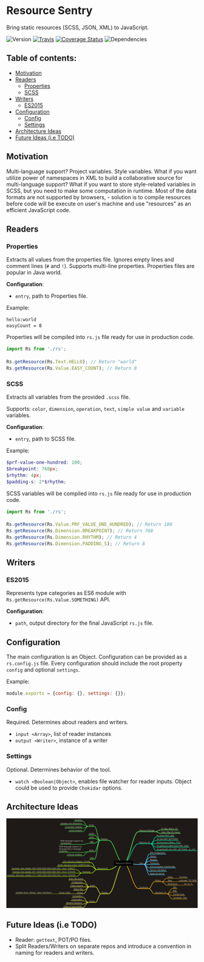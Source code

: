# Resource Sentry

Bring static resources (SCSS, JSON, XML) to JavaScript.

![Version](https://img.shields.io/npm/v/resource-sentry.svg)
[![Travis](https://img.shields.io/travis/NicolasSiver/resource-sentry.svg)](https://travis-ci.org/NicolasSiver/resource-sentry)
[![Coverage Status](https://coveralls.io/repos/github/NicolasSiver/resource-sentry/badge.svg?branch=master)](https://coveralls.io/github/NicolasSiver/resource-sentry?branch=master)
![Dependencies](https://david-dm.org/NicolasSiver/resource-sentry.svg)

## Table of contents:

<!-- START doctoc generated TOC please keep comment here to allow auto update -->
<!-- DON'T EDIT THIS SECTION, INSTEAD RE-RUN doctoc TO UPDATE -->
 

- [Motivation](#motivation)
- [Readers](#readers)
  - [Properties](#properties)
  - [SCSS](#scss)
- [Writers](#writers)
  - [ES2015](#es2015)
- [Configuration](#configuration)
  - [Config](#config)
  - [Settings](#settings)
- [Architecture Ideas](#architecture-ideas)
- [Future Ideas (i.e TODO)](#future-ideas-ie-todo)

<!-- END doctoc generated TOC please keep comment here to allow auto update -->


## Motivation

Multi-language support? Project variables. Style variables. What if you want utilize power of namespaces in XML to build a collaborative source for multi-language support? What if you want to store style-related variables in SCSS, but you need to make some computation in runtime. Most of the data formats are not supported by browsers, - solution is to compile resources before code will be execute on user's machine and use "resources" as an efficient JavaScript code.

## Readers

### Properties

Extracts all values from the properties file. Ignores empty lines and comment lines (`#` and `!`).
Supports multi-line properties. Properties files are popular in Java world.

**Configuration**:

- `entry`, path to Properties file.

Example:

```
hello:world
easyCount = 8
```

Properties will be compiled into `rs.js` file ready for use in production code.

```js
import Rs from './rs';

Rs.getResource(Rs.Text.HELLO); // Return "world"
Rs.getResource(Rs.Value.EASY_COUNT); // Return 8
```

### SCSS

Extracts all variables from the provided `.scss` file.

Supports: `color`, `dimension`, `operation`, `text`, `simple value` and `variable` variables.

**Configuration**:

- `entry`, path to SCSS file.

Example:

```scss
$prf-value-one-hundred: 100;
$breakpoint: 768px;
$rhythm: 4px;
$padding-s: 2*$rhythm;
```

SCSS variables will be compiled into `rs.js` file ready for use in production code.

```js
import Rs from './rs';

Rs.getResource(Rs.Value.PRF_VALUE_ONE_HUNDRED); // Return 100
Rs.getResource(Rs.Dimension.BREAKPOINT); // Return 768
Rs.getResource(Rs.Dimension.RHYTHM); // Return 4
Rs.getResource(Rs.Dimension.PADDING_S); // Return 8
```

## Writers

### ES2015

Represents type categories as ES6 module with `Rs.getResource(Rs.Value.SOMETHING)` API.

**Configuration**:

- `path`, output directory for the final JavaScript `rs.js` file.

## Configuration

The main configuration is an Object. Configuration can be provided as a `rs.config.js` file.
Every configuration should include the root property `config` and optional `settings`.

Example: 

```js
module.exports = {config: {}, settings: {}};
```

### Config

Required. Determines about readers and writers.

- `input <Array>`, list of reader instances
- `output <Writer>`, instance of a writer

### Settings

Optional. Determines behavior of the tool.

- `watch <Boolean|Object>`, enables file watcher for reader inputs. Object could be used to provide `Chokidar` options.

## Architecture Ideas

![Architecture Scheme](doc/overall-idea-map.png)

## Future Ideas (i.e TODO)

- Reader: `gettext`, POT/PO files.
- Split Readers/Writers on separate repos and introduce a convention in naming for readers and writers.
